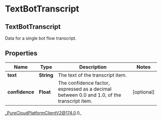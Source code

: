 # TextBotTranscript

## TextBotTranscript
Data for a single bot flow transcript.

## Properties

|Name | Type | Description | Notes|
|------------ | ------------- | ------------- | -------------|
| **text** | **String** | The text of the transcript item. | |
| **confidence** | **Float** | The confidence factor, expressed as a decimal between 0.0 and 1.0, of the transcript item. | [optional] |



_PureCloudPlatformClientV2@174.0.0_
